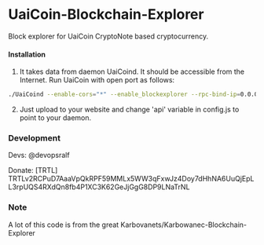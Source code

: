 # UaiCoin-Blockchain-Explorer
Block explorer for UaiCoin CryptoNote based cryptocurrency.

#### Installation

1) It takes data from daemon UaiCoind. It should be accessible from the Internet. Run UaiCoin with open port as follows:
```bash
./UaiCoind --enable-cors="*" --enable_blockexplorer --rpc-bind-ip=0.0.0.0 --rpc-bind-port=21898
```
2) Just upload to your website and change 'api' variable in config.js to point to your daemon.


### Development
Devs:
    @devopsralf

Donate: [TRTL] TRTLv2RCPuD7AaaVpQkRPF59MMLx5WW3qFxwJz4Doy7dHhNA6UuQjEpLL3rpUQS4RXdQn8fb4P1XC3K62GeJjGgG8DP9LNaTrNL

### Note

A lot of this code is from the great Karbovanets/Karbowanec-Blockchain-Explorer
